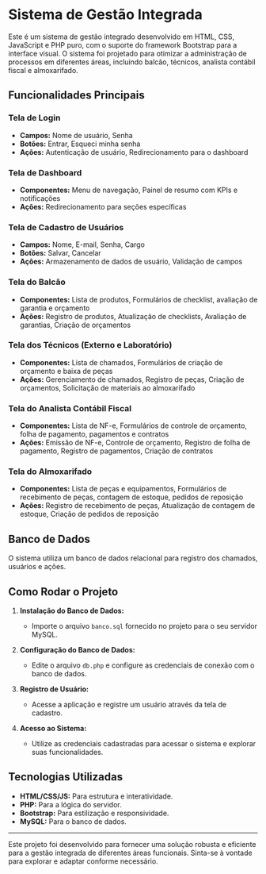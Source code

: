 # Sistema de Gestão Integrada

Este é um sistema de gestão integrado desenvolvido em HTML, CSS, JavaScript e PHP puro, com o suporte do framework Bootstrap para a interface visual. O sistema foi projetado para otimizar a administração de processos em diferentes áreas, incluindo balcão, técnicos, analista contábil fiscal e almoxarifado.

## Funcionalidades Principais

### Tela de Login
- **Campos:** Nome de usuário, Senha
- **Botões:** Entrar, Esqueci minha senha
- **Ações:** Autenticação de usuário, Redirecionamento para o dashboard

### Tela de Dashboard
- **Componentes:** Menu de navegação, Painel de resumo com KPIs e notificações
- **Ações:** Redirecionamento para seções específicas

### Tela de Cadastro de Usuários
- **Campos:** Nome, E-mail, Senha, Cargo
- **Botões:** Salvar, Cancelar
- **Ações:** Armazenamento de dados de usuário, Validação de campos

### Tela do Balcão
- **Componentes:** Lista de produtos, Formulários de checklist, avaliação de garantia e orçamento
- **Ações:** Registro de produtos, Atualização de checklists, Avaliação de garantias, Criação de orçamentos

### Tela dos Técnicos (Externo e Laboratório)
- **Componentes:** Lista de chamados, Formulários de criação de orçamento e baixa de peças
- **Ações:** Gerenciamento de chamados, Registro de peças, Criação de orçamentos, Solicitação de materiais ao almoxarifado

### Tela do Analista Contábil Fiscal
- **Componentes:** Lista de NF-e, Formulários de controle de orçamento, folha de pagamento, pagamentos e contratos
- **Ações:** Emissão de NF-e, Controle de orçamento, Registro de folha de pagamento, Registro de pagamentos, Criação de contratos

### Tela do Almoxarifado
- **Componentes:** Lista de peças e equipamentos, Formulários de recebimento de peças, contagem de estoque, pedidos de reposição
- **Ações:** Registro de recebimento de peças, Atualização de contagem de estoque, Criação de pedidos de reposição

## Banco de Dados

O sistema utiliza um banco de dados relacional para registro dos chamados, usuários e ações.

## Como Rodar o Projeto

1. **Instalação do Banco de Dados:**
    - Importe o arquivo `banco.sql` fornecido no projeto para o seu servidor MySQL.

2. **Configuração do Banco de Dados:**
    - Edite o arquivo `db.php` e configure as credenciais de conexão com o banco de dados.

3. **Registro de Usuário:**
    - Acesse a aplicação e registre um usuário através da tela de cadastro.

4. **Acesso ao Sistema:**
    - Utilize as credenciais cadastradas para acessar o sistema e explorar suas funcionalidades.


## Tecnologias Utilizadas

- **HTML/CSS/JS:** Para estrutura e interatividade.
- **PHP:** Para a lógica do servidor.
- **Bootstrap:** Para estilização e responsividade.
- **MySQL:** Para o banco de dados.

---

Este projeto foi desenvolvido para fornecer uma solução robusta e eficiente para a gestão integrada de diferentes áreas funcionais. Sinta-se à vontade para explorar e adaptar conforme necessário.
